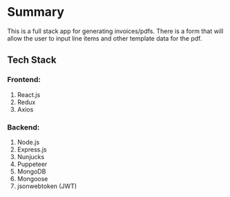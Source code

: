# Summary
This is a full stack app for generating invoices/pdfs. There is a form that will allow the user to input line items and other template data for the pdf.

## Tech Stack
### Frontend:
1. React.js
1. Redux
1. Axios

### Backend:
1. Node.js
1. Express.js
1. Nunjucks
1. Puppeteer
1. MongoDB
1. Mongoose
1. jsonwebtoken (JWT)